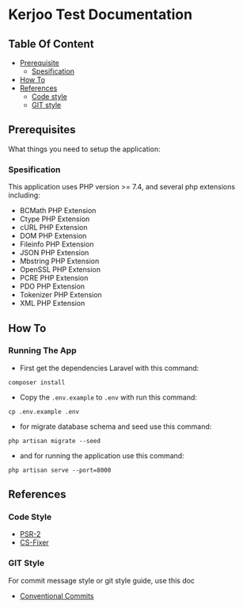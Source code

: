 # Kerjoo Test Documentation

## Table Of Content
- [Prerequisite](#prerequisites)
  - [Spesification](#spesification)
- [How To](#how-to)
- [References](#references)
  - [Code style](#code-style)
  - [GIT style](#git-style)


## Prerequisites
What things you need to setup the application:

### Spesification
This application uses PHP version >= 7.4, and several php extensions including:
- BCMath PHP Extension
- Ctype PHP Extension
- cURL PHP Extension
- DOM PHP Extension
- Fileinfo PHP Extension
- JSON PHP Extension
- Mbstring PHP Extension
- OpenSSL PHP Extension
- PCRE PHP Extension
- PDO PHP Extension
- Tokenizer PHP Extension
- XML PHP Extension

## How To
### Running The App
- First get the dependencies Laravel with this command:
```shell
composer install
```

- Copy the `.env.example` to `.env` with run this command:
```shell
cp .env.example .env
```

- for migrate database schema and seed use this command:
```shell
php artisan migrate --seed
```

- and for running the application use this command:
```shell
php artisan serve --port=8000
```

## References
### Code Style
- [PSR-2](https://www.php-fig.org/psr/psr-2/)
- [CS-Fixer](https://github.com/FriendsOfPHP/PHP-CS-Fixer)

### GIT Style
For commit message style or git style guide, use this doc
- [Conventional Commits](https://www.conventionalcommits.org/en/v1.0.0/)